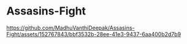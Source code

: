 # Assasins-Fight




https://github.com/MadhuVanthiDeepak/Assasins-Fight/assets/152767843/bbf3532b-28ee-41e3-9437-6aa400b2d7b9

